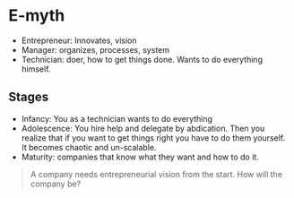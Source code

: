 # E-myth

- Entrepreneur: Innovates, vision
- Manager: organizes, processes, system
- Technician: doer, how to get things done. Wants to do everything himself. 

## Stages

- Infancy: You as a technician wants to do everything
- Adolescence: You hire help and delegate by abdication. Then you realize that if you want to get things right you have to do them yourself. It becomes chaotic and un-scalable.
- Maturity: companies that know what they want and how to do it.

> A company needs entrepreneurial vision from the start. How will the company be?
